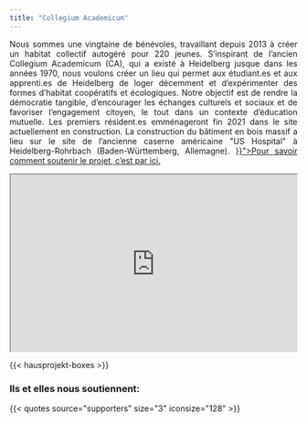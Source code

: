 ```yaml
---
title: "Collegium Academicum"
---
```

<p style="text-align: justify;">
    Nous sommes une vingtaine de bénévoles, travaillant depuis 2013 à créer un
	habitat collectif autogéré pour 220 jeunes. S’inspirant de l’ancien
	Collegium Academicum (CA), qui a existé à Heidelberg jusque dans les années
	1970, nous voulons créer un lieu qui permet aux étudiant.es et aux
	apprenti.es de Heidelberg de loger décemment et d’expérimenter des formes
	d’habitat coopératifs et écologiques. Notre objectif est de rendre la
	démocratie tangible, d’encourager les échanges culturels et sociaux et de
	favoriser l’engagement citoyen, le tout dans un contexte d’éducation
	mutuelle. Les premiers résident.es emménageront fin 2021 dans le site
	actuellement en construction. La construction du bâtiment en bois massif a
	lieu sur le site de l’ancienne caserne américaine "US Hospital"  à
	Heidelberg-Rohrbach (Baden-Württemberg, Allemagne).  <a href="{{< relref path="/pages/unterstuetzen/unterstuetzen" lang="fr" >}}">Pour savoir comment soutenir le projet, c’est par ici.</a>
</p>

<div style="position: relative; padding-bottom: 56.25%; padding-top: 30px; height: 0; overflow: hidden;">
    <iframe src="https://player.vimeo.com/video/191458892?color=38A9A1&title=0&byline=0&portrait=0" style="position: absolute; top: 0; left: 0; width: 100%; height: 100%;" webkitallowfullscreen mozallowfullscreen allowfullscreen></iframe>
</div>

{{< hausprojekt-boxes >}}

<h3 id="was-unsere-unterstützer-innen-sagen" class="is-hidden-mobile">Ils et elles nous soutiennent:</h3>

{{< quotes source="supporters" size="3" iconsize="128" >}}
